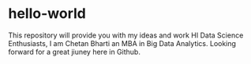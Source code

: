 # hello-world
This repository will provide you with my ideas and work
HI Data Science Enthusiasts, I am Chetan Bharti an MBA in Big Data Analytics.  Looking forward for a great jiuney here in Github.
